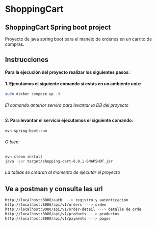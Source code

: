 # ShoppingCart
## ShoppingCart Spring boot project

Proyecto de java spring boot para el manejo de ordenes en un carrito de compras.
## Instrucciones

#### Para la ejecución del proyecto realizar los siguientes pasos:

#### 1. Ejecutamos el siguiente comando si estás en un ambiente unix:

```sh
sudo docker compose up -d
```
###### El comando anterior servira para levantar la DB del proyecto


#### 2. Para levantar el servicio ejecutamos el siguiente comando:

```sh 
mvn spring-boot:run
```
###### O bien:
```sh 
mvn clean install
java -jar target/shopping-cart-0.0.1-SNAPSHOT.jar
```
###### La tablas se crearan al momento de ejecutar el proyecto
## Ve a postman y consulta las url

```sh 
http://localhost:8000/auth  --> registro y autenticacion
http://localhost:8000/api/v1/orders ---> orden
http://localhost:8080/api/v1/order-detail ---> detalle de orde
http://localhost:8080/api/v1/products ---> productos
http://localhost:8080/api/v1/payments ---> pagos
```



